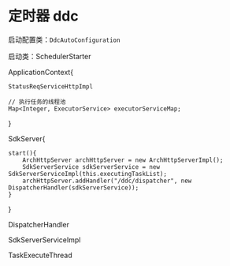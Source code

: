 # 定时器 ddc

启动配置类：`DdcAutoConfiguration`

启动类：SchedulerStarter


ApplicationContext{
	
	StatusReqServiceHttpImpl

	// 执行任务的线程池
	Map<Integer, ExecutorService> executorServiceMap;
}


SdkServer{

	start(){
		ArchHttpServer archHttpServer = new ArchHttpServerImpl();
		SdkServerService sdkServerService = new SdkServerServiceImpl(this.executingTaskList);
        archHttpServer.addHandler("/ddc/dispatcher", new DispatcherHandler(sdkServerService));
	}
}


DispatcherHandler

SdkServerServiceImpl

TaskExecuteThread